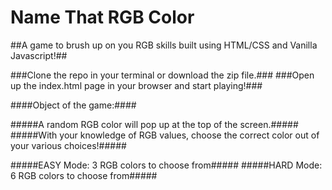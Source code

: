 # Name That RGB Color


##A game to brush up on you RGB skills built using HTML/CSS and Vanilla Javascript!##

###Clone the repo in your terminal or download the zip file.###
###Open up the index.html page in your browser and start playing!###

####Object of the game:####

#####A random RGB color will pop up at the top of the screen.#####
#####With your knowledge of RGB values, choose the correct color out of your various choices!#####

#####EASY Mode: 3 RGB colors to choose from#####
#####HARD Mode: 6 RGB colors to choose from#####
